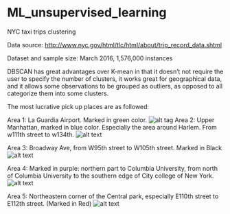 # ML_unsupervised_learning
NYC taxi trips clustering

Data source: http://www.nyc.gov/html/tlc/html/about/trip_record_data.shtml

Dataset and sample size: March 2016, 1,576,000 instances

DBSCAN has great advantages over K-mean in that it doesn’t not require the user to specify the number of clusters, it works great for geographical data, and it allows some observations to be grouped as outliers, as opposed to all categorize them into some clusters.

The most lucrative pick up places are as followed:  

   Area 1: La Guardia Airport. Marked in green color.
   ![alt tag](https://github.com/ruixuanzh/ML_unsupervised_learning/NYC_taxi_trips_clustering/figure/area1.png)
   Area 2: Upper Manhattan, marked in blue color. Especially the area around Harlem.  From w111th street to w134th.
   ![alt text](/figures/area2.png)

   Area 3: Broadway Ave, from W95th street to W105th street. Marked in Black
   ![alt text](/figures/area3.png)

   Area 4: Marked in purple:  northern part to Columbia University, from north of Columbia University to the southern edge of City college of New York. 
   ![alt text](/figures/area4.png)

   Area 5: Northeastern corner of the Central park, especially E110th street to E112th street. (Marked in Red)
   ![alt text](/figures/area5.png)



